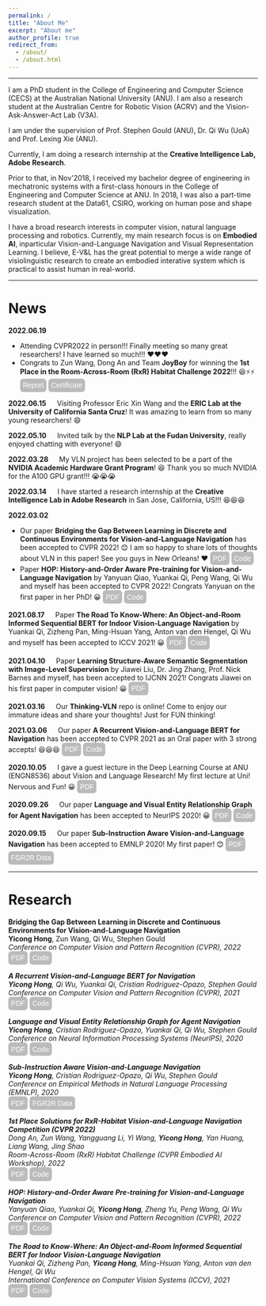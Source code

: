 ```yaml
---
permalink: /
title: "About Me"
excerpt: "About me"
author_profile: true
redirect_from: 
  - /about/
  - /about.html
---
```


<style type="text/css">
#touch {
 background-color: #bbb;
 padding: .4em;
 -moz-border-radius: 5px;
 -webkit-border-radius: 5px;
 border-radius: 6px;
 color: #fff;
 font-size: 14px;
 text-decoration: none;
 border: none;
}
#touch:hover {
 border: none;
 background: orange;
 box-shadow: 0px 0px 1px #777;
}
</style>

<style type="text/css">
a:link {text-decoration: none; }
a:hover { text-decoration: underline; }
</style>

------

I am a PhD student in the <a target="_blank" href="https://cecs.anu.edu.au/">College of Engineering and Computer Science (CECS)<a/> at the <a target="_blank" href="https://www.anu.edu.au/">Australian National University (ANU)<a/>. I am also a research student at the <a target="_blank" href="https://www.roboticvision.org/">Australian Centre for Robotic Vision (ACRV)<a/> and the <a target="_blank" href="https://v3alab.github.io/#about">Vision-Ask-Answer-Act Lab (V3A)<a/>.

I am under the supervision of <a target="_blank" href="http://users.cecs.anu.edu.au/~sgould/">Prof. Stephen Gould<a/> (ANU), <a target="_blank" href="http://www.qi-wu.me/">Dr. Qi Wu<a/> (UoA) and <a target="_blank" href="http://users.cecs.anu.edu.au/~xlx/">Prof. Lexing Xie<a/> (ANU).

Currently, I am doing a research internship at the **Creative Intelligence Lab, Adobe Research**.
  
Prior to that, in Nov'2018, I received my bachelor degree of engineering in mechatronic systems with a first-class honours in the College of Engineering and Computer Science at ANU. In 2018, I was also a part-time research student at the <a target="_blank" href="https://data61.csiro.au/">Data61, CSIRO<a/>, working on human pose and shape visualization.

I have a broad research interests in computer vision, natural language processing and robotics. Currently, my main research focus is on **Embodied AI**, inparticular Vision-and-Language Navigation and Visual Representation Learning. I believe, E-V&L has the great potential to merge a wide range of visiolinguistic research to create an embodied interative system which is practical to assist human in real-world.

------

News
======

**2022.06.19**
- Attending CVPR2022 in person!!! Finally meeting so many great researchers! I have learned so much!!! ❤️❤️❤️
- Congrats to Zun Wang, Dong An and Team **JoyBoy** for winning the **1st Place in the Room-Across-Room (RxR) Habitat Challenge 2022**!!! 😆⚡⚡ <a target="_blank" href="https://arxiv.org/abs/2206.11610"><button id="touch">Report</button></a> <a target="_blank" href="https://drive.google.com/file/d/15VbXcanw7D3q5TUm75WmDVslqgOmVvJk/view?usp=sharing"><button id="touch">Certificate</button></a>

**2022.06.15** &emsp; Visiting Professor Eric Xin Wang and the **ERIC Lab at the University of California Santa Cruz**! It was amazing to learn from so many young researchers! 😄
  
**2022.05.10** &emsp; Invited talk by the **NLP Lab at the Fudan University**, really enjoyed chatting with everyone! 😄

**2022.03.28** &emsp; My VLN project has been selected to be a part of the **NVIDIA Academic Hardware Grant Program**! 😆 Thank you so much NVIDIA for the A100 GPU grant!!! 😭😭😭
  
**2022.03.14** &emsp; I have started a research internship at the **Creative Intelligence Lab in Adobe Research** in San Jose, California, US!!! 😆😆😆

**2022.03.02**
- Our paper **Bridging the Gap Between Learning in Discrete and Continuous Environments for Vision-and-Language Navigation** has been accepted to CVPR 2022! 😊 I am so happy to share lots of thoughts about VLN in this paper! See you guys in New Orleans! ❤️ <a target="_blank" href="https://arxiv.org/abs/2203.02764"><button id="touch">PDF</button></a> <a target="_blank" href="https://github.com/YicongHong/Discrete-Continuous-VLN"><button id="touch">Code</button></a>
- Paper **HOP: History-and-Order Aware Pre-training for Vision-and-Language Navigation** by Yanyuan Qiao, Yuankai Qi, Peng Wang, Qi Wu and myself has been accepted to CVPR 2022! Congrats Yanyuan on the first paper in her PhD! 😀 <a target="_blank" href="https://arxiv.org/abs/2203.11591"><button id="touch">PDF</button></a> <a target="_blank" href="https://github.com/YanyuanQiao/HOP-VLN"><button id="touch">Code</button></a>
  
**2021.08.17** &emsp; Paper **The Road To Know-Where: An Object-and-Room Informed Sequential BERT for Indoor Vision-Language Navigation** by Yuankai Qi, Zizheng Pan, Ming-Hsuan Yang, Anton van den Hengel, Qi Wu and myself has been accepted to ICCV 2021! 😀 <a target="_blank" href="https://arxiv.org/abs/2104.04167"><button id="touch">PDF</button></a> <a target="_blank" href="https://github.com/YuankaiQi/ORIST"><button id="touch">Code</button></a>

**2021.04.10** &emsp; Paper **Learning Structure-Aware Semantic Segmentation with Image-Level Supervision** by Jiawei Liu, Dr. Jing Zhang, Prof. Nick Barnes and myself, has been accepted to IJCNN 2021! Congrats Jiawei on his first paper in computer vision! 😀 <a target="_blank" href="https://arxiv.org/abs/2104.07216"><button id="touch">PDF</button></a>

**2021.03.16** &emsp; Our <a target="_blank" href="https://github.com/YicongHong/Thinking-VLN">**Thinking-VLN**</a> repo is online! Come to enjoy our immature ideas and share your thoughts! Just for FUN thinking!

**2021.03.06** &emsp; Our paper **A Recurrent Vision-and-Language BERT for Navigation** has been accepted to CVPR 2021 as an Oral paper with 3 strong accepts! 😆😆😆 <a target="_blank" href="https://arxiv.org/abs/2011.13922"><button id="touch">PDF</button></a> <a target="_blank" href="https://github.com/YicongHong/Recurrent-VLN-BERT"><button id="touch">Code</button></a>

**2020.10.05** &emsp; I gave a guest lecture in the Deep Learning Course at ANU (ENGN8536) about Vision and Language Research! My first lecture at Uni! Nervous and Fun! 😀 <a target="_blank" href="https://drive.google.com/file/d/1Rsy8gFK0seWVgDJ6Uc0UU9MXO9F23EKY/view?usp=sharing"><button id="touch">PDF</button></a>

**2020.09.26** &emsp; Our paper **Language and Visual Entity Relationship Graph for Agent Navigation** has been accepted to NeurIPS 2020! 😀 <a target="_blank" href="https://arxiv.org/abs/2010.09304"><button id="touch">PDF</button></a> <a target="_blank" href="https://github.com/YicongHong/Entity-Graph-VLN"><button id="touch">Code</button></a>

**2020.09.15** &emsp; Our paper **Sub-Instruction Aware Vision-and-Language Navigation** has been accepted to EMNLP 2020! My first paper! 😊 <a target="_blank" href="https://arxiv.org/abs/2004.02707"><button id="touch">PDF</button></a> <a target="_blank" href="https://github.com/YicongHong/Fine-Grained-R2R"><button id="touch">FGR2R Data</button></a>

------

Research
======
<a target="_blank" href="https://arxiv.org/abs/2203.02764">**Bridging the Gap Between Learning in Discrete and Continuous Environments for Vision-and-Language Navigation**<a/><br>
**Yicong Hong**, Zun Wang, Qi Wu, Stephen Gould<br>
<em>Conference on Computer Vision and Pattern Recognition (CVPR), 2022<em/><br>
<a target="_blank" href="https://arxiv.org/abs/2203.02764"><button id="touch">PDF</button></a> <a target="_blank" href="https://github.com/YicongHong/Discrete-Continuous-VLN"><button id="touch">Code</button></a>
  
<a target="_blank" href="https://arxiv.org/abs/2011.13922">**A Recurrent Vision-and-Language BERT for Navigation**<a/><br>
**Yicong Hong**, Qi Wu, Yuankai Qi, Cristian Rodriguez-Opazo, Stephen Gould<br>
<em>Conference on Computer Vision and Pattern Recognition (CVPR), 2021<em/><br>
<a target="_blank" href="https://arxiv.org/abs/2011.13922"><button id="touch">PDF</button></a> <a target="_blank" href="https://github.com/YicongHong/Recurrent-VLN-BERT"><button id="touch">Code</button></a>

<a target="_blank" href="https://arxiv.org/abs/2010.09304">**Language and Visual Entity Relationship Graph for Agent Navigation**<a/><br>
**Yicong Hong**, Cristian Rodriguez-Opazo, Yuankai Qi, Qi Wu, Stephen Gould<br>
<em>Conference on Neural Information Processing Systems (NeurIPS), 2020<em/><br>
<a target="_blank" href="https://arxiv.org/abs/2010.09304"><button id="touch">PDF</button></a> <a target="_blank" href="https://github.com/YicongHong/Entity-Graph-VLN"><button id="touch">Code</button></a>

<a target="_blank" href="https://arxiv.org/abs/2004.02707">**Sub-Instruction Aware Vision-and-Language Navigation**<a/><br>
**Yicong Hong**, Cristian Rodriguez-Opazo, Qi Wu, Stephen Gould<br>
<em>Conference on Empirical Methods in Natural Language Processing (EMNLP), 2020<em/><br>
<a target="_blank" href="https://arxiv.org/abs/2004.02707"><button id="touch">PDF</button></a> <a target="_blank" href="https://github.com/YicongHong/Fine-Grained-R2R"><button id="touch">FGR2R Data</button></a>

<a target="_blank" href="https://arxiv.org/abs/2206.11610">**1st Place Solutions for RxR-Habitat Vision-and-Language Navigation Competition (CVPR 2022)**<a/>
<br>Dong An, Zun Wang, Yangguang Li, Yi Wang, **Yicong Hong**, Yan Huang, Liang Wang, Jing Shao<br>
<em>Room-Across-Room (RxR) Habitat Challenge (CVPR Embodied AI Workshop), 2022<em/><br>
<a target="_blank" href="https://arxiv.org/abs/2206.11610"><button id="touch">PDF</button></a> <a target="_blank" href="https://github.com/YicongHong/Discrete-Continuous-VLN"><button id="touch">Code</button></a>
  
<a target="_blank" href="https://arxiv.org/abs/2104.04167">**HOP: History-and-Order Aware Pre-training for Vision-and-Language Navigation**<a/><br>
Yanyuan Qiao, Yuankai Qi, **Yicong Hong**, Zheng Yu, Peng Wang, Qi Wu<br>
<em>Conference on Computer Vision and Pattern Recognition (CVPR), 2022<em/><br>
<a target="_blank" href="https://arxiv.org/abs/2203.11591"><button id="touch">PDF</button></a> <a target="_blank" href="https://github.com/YanyuanQiao/HOP-VLN"><button id="touch">Code</button></a>
  
<a target="_blank" href="https://arxiv.org/abs/2104.04167">**The Road to Know-Where: An Object-and-Room Informed Sequential BERT for Indoor Vision-Language Navigation**<a/><br>
Yuankai Qi, Zizheng Pan, **Yicong Hong**, Ming-Hsuan Yang, Anton van den Hengel, Qi Wu<br>
<em>International Conference on Computer Vision Systems (ICCV), 2021<em/><br>
<a target="_blank" href="https://arxiv.org/abs/2104.04167"><button id="touch">PDF</button></a> <a target="_blank" href="https://github.com/YuankaiQi/ORIST"><button id="touch">Code</button></a>

